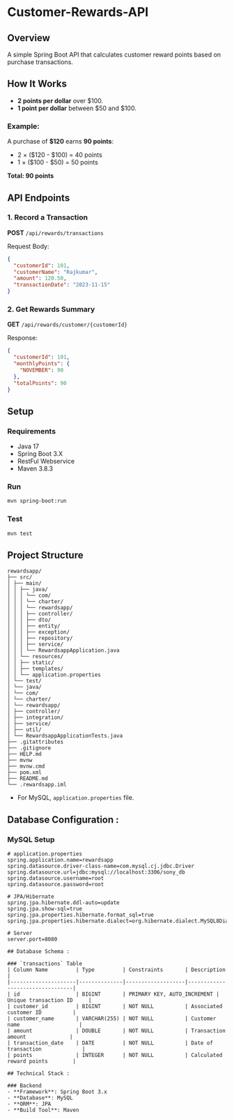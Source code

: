 # Customer-Rewards-API

## Overview
A simple Spring Boot API that calculates customer reward points based on purchase transactions.

## How It Works
- **2 points per dollar** over $100.
- **1 point per dollar** between $50 and $100.

### Example:
A purchase of **$120** earns **90 points**:
- 2 × ($120 - $100) = 40 points
- 1 × ($100 - $50) = 50 points

**Total: 90 points**

## API Endpoints

### 1. Record a Transaction
**POST** `/api/rewards/transactions`

Request Body:
```json
{
  "customerId": 101,
  "customerName": "Rajkumar",
  "amount": 120.50,
  "transactionDate": "2023-11-15"
}
```

### 2. Get Rewards Summary
**GET** `/api/rewards/customer/{customerId}`

Response:
```json
{
  "customerId": 101,
  "monthlyPoints": {
    "NOVEMBER": 90
  },
  "totalPoints": 90
}
```

## Setup

### Requirements
- Java 17
- Spring Boot 3.X
- RestFul Webservice
- Maven 3.8.3


### Run
```bash
mvn spring-boot:run
```

### Test
```bash
mvn test
```

## Project Structure
```
rewardsapp/
├── src/
│ ├── main/
│ │ ├── java/
│ │ │ └── com/
│ │ │ └── charter/
│ │ │ └── rewardsapp/
│ │ │ ├── controller/
│ │ │ ├── dto/
│ │ │ ├── entity/
│ │ │ ├── exception/
│ │ │ ├── repository/
│ │ │ ├── service/
│ │ │ └── RewardsappApplication.java
│ │ └── resources/
│ │ ├── static/
│ │ ├── templates/
│ │ └── application.properties
│ └── test/
│ └── java/
│ └── com/
│ └── charter/
│ └── rewardsapp/
│ ├── controller/
│ ├── integration/
│ ├── service/
│ ├── util/
│ └── RewardsappApplicationTests.java
├── .gitattributes
├── .gitignore
├── HELP.md
├── mvnw
├── mvnw.cmd
├── pom.xml
├── README.md
└── .rewardsapp.iml
```



- For MySQL,  `application.properties` file.
## Database Configuration :

### MySQL Setup
```properties
# application.properties
spring.application.name=rewardsapp
spring.datasource.driver-class-name=com.mysql.cj.jdbc.Driver
spring.datasource.url=jdbc:mysql://localhost:3306/sony_db
spring.datasource.username=root
spring.datasource.password=root

# JPA/Hibernate
spring.jpa.hibernate.ddl-auto=update
spring.jpa.show-sql=true
spring.jpa.properties.hibernate.format_sql=true
spring.jpa.properties.hibernate.dialect=org.hibernate.dialect.MySQL8Dialect

# Server
server.port=8080

## Database Schema :

### `transactions` Table
| Column Name         | Type         | Constraints       | Description                     |
|---------------------|--------------|-------------------|---------------------------------|
| id                  | BIGINT       | PRIMARY KEY, AUTO_INCREMENT | Unique transaction ID     |
| customer_id         | BIGINT       | NOT NULL          | Associated customer ID          |
| customer_name       | VARCHAR(255) | NOT NULL          | Customer name                   |
| amount              | DOUBLE       | NOT NULL          | Transaction amount              |
| transaction_date    | DATE         | NOT NULL          | Date of transaction             |
| points              | INTEGER      | NOT NULL          | Calculated reward points        |

## Technical Stack :

### Backend
- **Framework**: Spring Boot 3.x
- **Database**: MySQL
- **ORM**: JPA
- **Build Tool**: Maven
